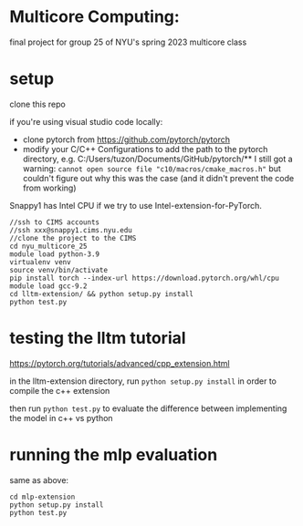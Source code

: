 # Multicore Computing: 
final project for group 25 of NYU's spring 2023 multicore class


# setup
clone this repo

if you're using visual studio code locally:
- clone pytorch from https://github.com/pytorch/pytorch
- modify your C/C++ Configurations to add the path to the pytorch directory, e.g.
C:/Users/tuzon/Documents/GitHub/pytorch/**
I still got a warning:
`cannot open source file "c10/macros/cmake_macros.h"`
but couldn't figure out why this was the case (and it didn't prevent the code from working)


Snappy1 has Intel CPU if we try to use Intel-extension-for-PyTorch.

```shell
//ssh to CIMS accounts
//ssh xxx@snappy1.cims.nyu.edu
//clone the project to the CIMS
cd nyu_multicore_25
module load python-3.9
virtualenv venv
source venv/bin/activate
pip install torch --index-url https://download.pytorch.org/whl/cpu
module load gcc-9.2 
cd lltm-extension/ && python setup.py install
python test.py
```


# testing the lltm tutorial
https://pytorch.org/tutorials/advanced/cpp_extension.html

in the lltm-extension directory, run `python setup.py install` in order to compile the c++ extension

then run `python test.py` to evaluate the difference between implementing the model in c++ vs python


# running the mlp evaluation

same as above:
```
cd mlp-extension
python setup.py install
python test.py
```